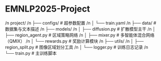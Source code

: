 # EMNLP2025-Project

/n project/
/n ├── configs/                # 超参数配置
/n │   └── train.yaml
/n ├── data/                   # 数据集与文本描述
/n ├── models/
/n │   ├── diffusion.py        # 扩散模型主干
/n │   ├── region_agent.py     # 区域策略网络
/n │   ├── mixer.py            # 多智能体混合网络（QMIX）
/n │   └── rewards.py          # 奖励计算模块
/n ├── utils/
/n │   ├── region_split.py     # 图像区域划分工具
/n │   └── logger.py           # 训练日志记录
/n └── train.py                # 主训练脚本
